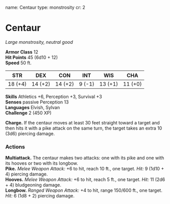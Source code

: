 name: Centaur
type: monstrosity
cr: 2

# Centaur 
_Large monstrosity, neutral good_

**Armor Class** 12    
**Hit Points** 45 (6d10 + 12)    
**Speed** 50 ft. 

| STR      | DEX     | CON      | INT     | WIS     | CHA     |
|----------|---------|----------|---------|---------|---------|
| 18 (+4)  | 14 (+2) | 14 (+2)  | 9 (-1)  | 13 (+1) | 11 (+0) |

**Skills** Athletics +6, Perception +3, Survival +3    
**Senses** passive Perception 13    
**Languages** Elvish, Sylvan    
**Challenge** 2 (450 XP) 

**Charge.** If the centaur moves at least 30 feet straight toward a target and then hits it with a pike attack on the same turn, the target takes an extra 10 (3d6) piercing damage. 

### Actions 
**Multiattack.** The centaur makes two attacks: one with its pike and one with its hooves or two with its longbow.    
**Pike.** _Melee Weapon Attack:_ +6 to hit, reach 10 ft., one target. _Hit:_ 9 (1d10 + 4) piercing damage.    
**Hooves.** _Melee Weapon Attack:_ +6 to hit, reach 5 ft., one target. _Hit:_ 11 (2d6 + 4) bludgeoning damage.    
**Longbow.** _Ranged Weapon Attack:_ +4 to hit, range 150/600 ft., one target. _Hit:_ 6 (1d8 + 2) piercing damage.